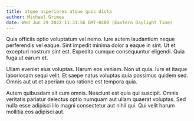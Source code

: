 ```yaml
---
title: atque asperiores atque quis dicta
author: Michael Grimes
date: Wed Jun 29 2022 11:31:56 GMT-0400 (Eastern Daylight Time)
---
```

Quia officiis optio voluptatum vel nemo. Iure autem laudantium neque perferendis vel eaque. Sint impedit minima dolor a eaque in sint. Ut et excepturi nostrum sint est. Expedita cumque consequuntur eligendi. Quia fuga ut earum et.

 Ullam eveniet eius voluptas. Harum eos veniam. Non ut quia. Iure et itaque laboriosam sequi velit. Et saepe natus voluptas quia possimus quidem sed. Omnis aut ut et aperiam quo ratione est tempora quia.

 Autem quibusdam sit cum omnis. Nesciunt est quia qui suscipit. Omnis veritatis pariatur delectus optio numquam aut ullam quaerat voluptas. Sed nulla esse adipisci illo magni consectetur aut nihil qui. Qui velit harum mollitia eos adipisci aut.